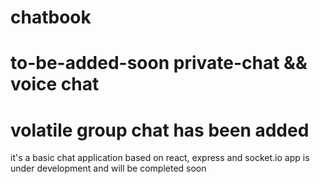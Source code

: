 # chatbook

# to-be-added-soon private-chat && voice chat
# volatile group chat has been added
it's a basic chat application based on react, express and socket.io
app is under development and will be completed soon
